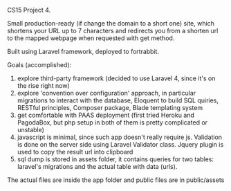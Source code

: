 CS15 Project 4.

Small production-ready (if change the domain to a short one) site, which 
shortens your URL up to 7 characters and redirects you from a shorten url to 
the mapped webpage when requested with get method.

Built using Laravel framework, deployed to fortrabbit.

Goals (accomplished):
1. explore third-party framework (decided to use Laravel 4, since it's on the
   rise right now)
2. explore 'convention over configuration' approach, in particular migrations
   to interact with the database, Eloquent to build SQL quiries, RESTful
   principles, Composer package, Blade templating system
3. get comfortable with PAAS deployment (first tried Heroku and PagodaBox, but
   php setup in both of them is pretty complicated or unstable)
4. javascript is minimal, since such app doesn't really require js. Validation
   is done on the server side using Laravel Validator class. Jquery plugin is
   used to copy the result url into clipboard
5. sql dump is stored in assets folder, it contains queries for two tables:
   laravel's migrations and the actual table with data (urls).

The actual files are inside the app folder and public files are in
public/assets
